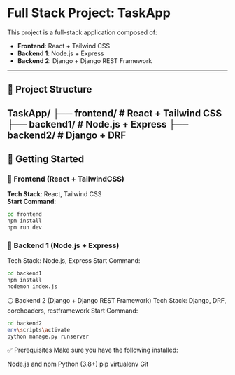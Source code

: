 # Full Stack Project: TaskApp

This project is a full-stack application composed of:

- **Frontend**: React + Tailwind CSS  
- **Backend 1**: Node.js + Express  
- **Backend 2**: Django + Django REST Framework

---

## 📁 Project Structure

TaskApp/
├── frontend/ # React + Tailwind CSS
├── backend1/ # Node.js + Express
├── backend2/ # Django + DRF
---

## 🚀 Getting Started

### 🔷 Frontend (React + TailwindCSS)

**Tech Stack**: React, Tailwind CSS  
**Start Command**:

```bash
cd frontend
npm install
npm run dev
```

### 🔷 Backend 1 (Node.js + Express)
Tech Stack: Node.js, Express
Start Command:

```bash
cd backend1
npm install
nodemon index.js
```

⚪ Backend 2 (Django + Django REST Framework)
Tech Stack: Django, DRF, coreheaders, restframework
Start Command:

```bash
cd backend2
env\scripts\activate
python manage.py runserver
```

✅ Prerequisites
Make sure you have the following installed:

Node.js and npm
Python (3.8+)
pip
virtualenv
Git


